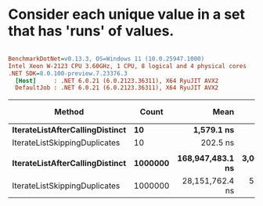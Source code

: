 # Consider each unique value in a set that has 'runs' of values.

``` ini

BenchmarkDotNet=v0.13.3, OS=Windows 11 (10.0.25947.1000)
Intel Xeon W-2123 CPU 3.60GHz, 1 CPU, 8 logical and 4 physical cores
.NET SDK=8.0.100-preview.7.23376.3
  [Host]     : .NET 6.0.21 (6.0.2123.36311), X64 RyuJIT AVX2
  DefaultJob : .NET 6.0.21 (6.0.2123.36311), X64 RyuJIT AVX2


```
|                          Method |   Count |             Mean |           Error |          StdDev |           Median | Ratio |   Gen0 |  Allocated | Alloc Ratio |
|-------------------------------- |-------- |-----------------:|----------------:|----------------:|-----------------:|------:|-------:|-----------:|------------:|
| **IterateListAfterCallingDistinct** |      **10** |       **1,579.1 ns** |        **30.80 ns** |        **49.74 ns** |       **1,565.6 ns** |  **1.00** | **0.1526** |      **664 B** |        **1.00** |
|   IterateListSkippingDuplicates |      10 |         202.5 ns |         3.01 ns |         6.00 ns |         202.5 ns |  0.13 |      - |          - |        0.00 |
|                                 |         |                  |                 |                 |                  |       |        |            |             |
| **IterateListAfterCallingDistinct** | **1000000** | **168,947,483.1 ns** | **3,001,773.56 ns** | **7,249,620.54 ns** | **166,544,433.3 ns** |  **1.00** |      **-** | **43111301 B** |       **1.000** |
|   IterateListSkippingDuplicates | 1000000 |  28,151,762.4 ns |   557,452.43 ns | 1,033,273.83 ns |  27,914,306.2 ns |  0.17 |      - |       17 B |       0.000 |
